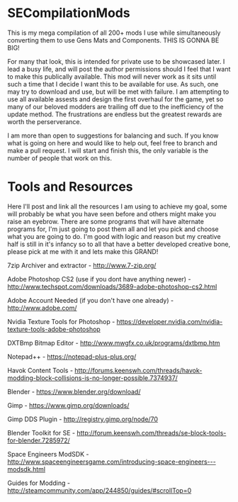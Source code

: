 # SECompilationMods
This is my mega compilation of all 200+ mods I use while simultaneously converting them to use Gens Mats and Components. THIS IS GONNA BE BIG!

For many that look, this is intended for private use to be showcased later. I lead a busy life, and will post the author permissions should I feel that I want to make this publically available. This mod will never work as it sits until such a time that I decide I want this to be available for use. As such, one may try to download and use, but will be met with failure. I am attempting to use all available assests and design the first overhaul for the game, yet so many of our beloved modders are trailing off due to the inefficiency of the update method. The frustrations are endless but the greatest rewards are worth the perserverance.

I am more than open to suggestions for balancing and such. If you know what is going on here and would like to help out, feel free to branch and make a pull request. I will start and finish this, the only variable is the number of people that work on this.

# Tools and Resources
Here I'll post and link all the resources I am using to achieve my goal, some will probably be what you have seen before and others might make you raise an eyebrow. There are some programs that will have alternate programs for, I'm just going to post them all and let you pick and choose what you are going to do. I'm good with logic and reason but my creative half is still in it's infancy so to all that have a better developed creative bone, please pick at me with it and lets make this GRAND!

  7zip Archiver and extractor - http://www.7-zip.org/
  
  Adobe Photoshop CS2 (use if you dont have anything newer) - http://www.techspot.com/downloads/3689-adobe-photoshop-cs2.html
  
  Adobe Account Needed (if you don't have one already) - http://www.adobe.com/
  
  Nvidia Texture Tools for Photoshop - https://developer.nvidia.com/nvidia-texture-tools-adobe-photoshop
  
  DXTBmp Bitmap Editor - http://www.mwgfx.co.uk/programs/dxtbmp.htm
  
  Notepad++ - https://notepad-plus-plus.org/
  
  Havok Content Tools - http://forums.keenswh.com/threads/havok-modding-block-collisions-is-no-longer-possible.7374937/
  
  Blender - https://www.blender.org/download/
  
  Gimp - https://www.gimp.org/downloads/
  
  Gimp DDS Plugin - http://registry.gimp.org/node/70
  
  Blender Toolkit for SE - http://forum.keenswh.com/threads/se-block-tools-for-blender.7285972/

  Space Engineers ModSDK - http://www.spaceengineersgame.com/introducing-space-engineers---modsdk.html

  Guides for Modding - http://steamcommunity.com/app/244850/guides/#scrollTop=0
